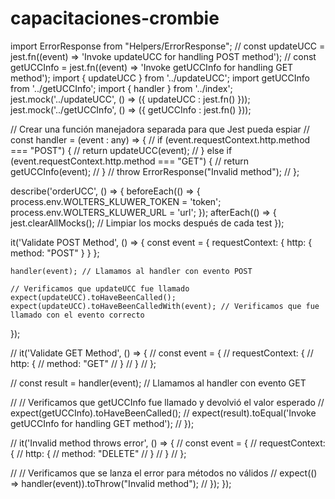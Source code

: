 # capacitaciones-crombie

import ErrorResponse from "Helpers/ErrorResponse";
// const updateUCC = jest.fn((event) => 'Invoke updateUCC for handling POST method');
// const getUCCInfo = jest.fn((event) => 'Invoke getUCCInfo for handling GET method');
import { updateUCC } from '../updateUCC';
import getUCCInfo from '../getUCCInfo';
import { handler } from '../index';
jest.mock('../updateUCC', () => ({ updateUCC : jest.fn() }));
jest.mock('../getUCCInfo', () => ({ getUCCInfo : jest.fn() }));

// Crear una función manejadora separada para que Jest pueda espiar
// const handler = (event : any) => {
//   if (event.requestContext.http.method === "POST") {
//     return updateUCC(event);
//   } else if (event.requestContext.http.method === "GET") {
//     return getUCCInfo(event);
//   }
//   throw ErrorResponse("Invalid method");
// };

describe('orderUCC', () => {
  beforeEach(() => {
    process.env.WOLTERS_KLUWER_TOKEN = 'token';
    process.env.WOLTERS_KLUWER_URL = 'url';
  });
  afterEach(() => {
    jest.clearAllMocks(); // Limpiar los mocks después de cada test
  });

  it('Validate POST Method', () => {
    const event = {
      requestContext: {
        http: {
          method: "POST"
        }
      }
    };

    handler(event); // Llamamos al handler con evento POST

    // Verificamos que updateUCC fue llamado
    expect(updateUCC).toHaveBeenCalled();
    expect(updateUCC).toHaveBeenCalledWith(event); // Verificamos que fue llamado con el evento correcto
  });

  // it('Validate GET Method', () => {
  //   const event = {
  //     requestContext: {
  //       http: {
  //         method: "GET"
  //       }
  //     }
  //   };

  //   const result = handler(event); // Llamamos al handler con evento GET

  //   // Verificamos que getUCCInfo fue llamado y devolvió el valor esperado
  //   expect(getUCCInfo).toHaveBeenCalled();
  //   expect(result).toEqual('Invoke getUCCInfo for handling GET method');
  // });

  // it('Invalid method throws error', () => {
  //   const event = {
  //     requestContext: {
  //       http: {
  //         method: "DELETE"
  //       }
  //     }
  //   };

  //   // Verificamos que se lanza el error para métodos no válidos
  //   expect(() => handler(event)).toThrow("Invalid method");
  // });
});
